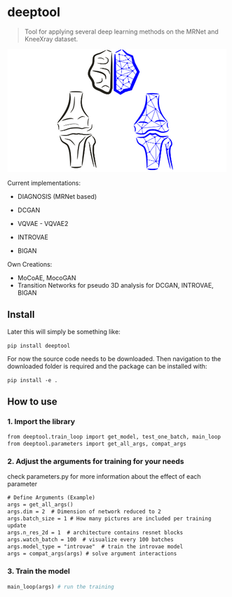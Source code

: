 # deeptool
> Tool for applying several deep learning methods on the MRNet and KneeXray dataset.



<img src="nbs\img\deeptool.png" alt="Drawing" style="width: 500px;">

Current implementations:

* DIAGNOSIS (MRNet based)

* DCGAN
* VQVAE - VQVAE2
* INTROVAE
* BIGAN

Own Creations:
* MoCoAE, MocoGAN
* Transition Networks for pseudo 3D analysis for DCGAN, INTROVAE, BIGAN 



## Install

Later this will simply be something like:

`pip install deeptool`

For now the source code needs to be downloaded.
Then navigation to the downloaded folder is required and the package can be installed with:

`pip install -e .`

## How to use

### 1. Import the library

```
from deeptool.train_loop import get_model, test_one_batch, main_loop
from deeptool.parameters import get_all_args, compat_args
```

### 2. Adjust the arguments for training for your needs
check parameters.py for more information about the effect of each parameter

```
# Define Arguments (Example)
args = get_all_args()
args.dim = 2  # Dimension of network reduced to 2
args.batch_size = 1 # How many pictures are included per training update
args.n_res_2d = 1  # architecture contains resnet blocks
args.watch_batch = 100  # visualize every 100 batches
args.model_type = "introvae"  # train the introvae model
args = compat_args(args) # solve argument interactions
```

### 3. Train the model

```python
main_loop(args) # run the training
```

